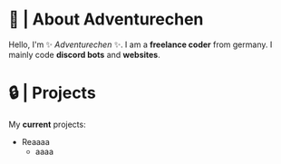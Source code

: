 # 🎨 | About Adventurechen

Hello, I'm ✨ _Adventurechen_ ✨. I am a **freelance coder** from germany. I mainly code **discord bots** and **websites**.

# 🔒 | Projects
My **current** projects:

- Reaaaa
	+ aaaa


<!--### Hi there 👋

**Adventurechen/adventurechen** is a ✨ _special_ ✨ repository because its `README.md` (this file) appears on your GitHub profile.

Here are some ideas to get you started:

- 🔭 I’m currently working on ...
- 🌱 I’m currently learning ...
- 👯 I’m looking to collaborate on ...
- 🤔 I’m looking for help with ...
- 💬 Ask me about ...
- 📫 How to reach me: ...
- 😄 Pronouns: ...
- ⚡ Fun fact: ...

